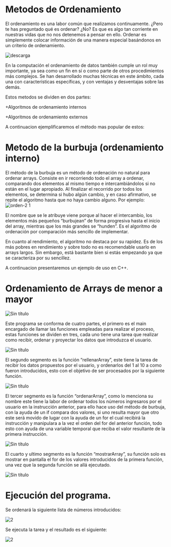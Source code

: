 # Metodos de Ordenamiento

El ordenamiento es una labor común que realizamos continuamente. ¿Pero te has preguntado qué es ordenar? ¿No? Es que es algo tan corriente en nuestras vidas que no nos detenemos a pensar en ello. Ordenar es simplemente colocar información de una manera especial basándonos en un criterio de ordenamiento.

![descarga](https://user-images.githubusercontent.com/72088585/97351123-f2852c00-1856-11eb-957e-891fd9c0e0d5.png)


En la computación el ordenamiento de datos también cumple un rol muy importante, ya sea como un fin en sí o como parte de otros procedimientos más complejos. Se han desarrollado muchas técnicas en este ámbito, cada una con características específicas, y con ventajas y desventajas sobre las demás.

Estos metodos se dividen en dos partes: 

+Algoritmos de ordenamiento internos

+Algoritmos de ordenamiento externos

A continuacion ejemplificaremos el método mas popular de estos:

# Metodo de la burbuja (ordenamiento interno)

El método de la burbuja es un método de ordenación no natural para ordenar arrays. Consiste en ir recorriendo todo el array a ordenar, comparando dos elementos al mismo tiempo e intercambiándolos si no están en el lugar apropiado. Al finalizar el recorrido por todos los elementos, se determina si hubo algún cambio, y en caso afirmativo, se repite el algoritmo hasta que no haya cambio alguno.
Por ejemplo:
![orden-2 1](https://user-images.githubusercontent.com/72088585/97352047-2f9dee00-1858-11eb-9dc8-a29354d38b87.png)

El nombre que se le atribuye viene porque al hacer el intercambio, los elementos más pequeños “burbujean” de forma progresiva hasta el inicio del array, mientras que los más grandes se “hunden”. Es el algoritmo de ordenación por comparación más sencillo de implementar.

En cuanto al rendimiento, el algoritmo no destaca por su rapidez.  Es de los más pobres en rendimiento y sobre todo no es recomendable usarlo en arrays largos. Sin embargo, está bastante bien si estás empezando ya que se caracteriza por su sencillez.

A continuacion presentaremos un ejemplo de uso en C++.

# Ordenamiento de Arrays de menor a mayor

![Sin título](https://user-images.githubusercontent.com/72088585/97354328-d4b9c600-185a-11eb-8451-1cdb92d1a99c.png)

Este programa se conforma de cuatro partes, el primero es el main encargado de llamar las funciones empleadas para realizar el proceso, estas funciones se dividen en tres, cada uno tiene una tarea que realizar como recibir, ordenar y proyectar los datos que introduzca el usuario.

![Sin título](https://user-images.githubusercontent.com/72088585/97355516-9e7d4600-185c-11eb-80fb-1824106c835c.png)

El segundo segmento es la función “rellenarArray”, este tiene la tarea de recibir los datos propuestos por el usuario, y ordenarlos del 1 al 10 a como fueron introducidos, esto con el objetivo de ser procesados por la siguiente función.

![Sin título](https://user-images.githubusercontent.com/72088585/97358529-fd44be80-1860-11eb-9ebc-670b59087b34.png)

El tercer segmento es la función “ordenarArray”, como lo menciona su nombre este tiene la labor de ordenar todos los números ingresaros por el usuario en la instrucción anterior, para ello hace uso del método de burbuja, con la ayuda de un if compara dos valores, si uno resulta mayor que otro este será movido de lugar con la ayuda de un for el cual recibirá la instrucción y manipulara a la vez el orden del for del anterior función, todo esto con ayuda de una variable temporal que reciba el valor resultante de la primera instrucción.

![Sin título](https://user-images.githubusercontent.com/72088585/97357761-e5b90600-185f-11eb-9e7e-01c1dcaff1e1.png)

El cuarto y ultimo segmento es la función “mostrarArray”, su función solo es mostrar en pantalla el for de los valores introducidos de la primera función, una vez que la segunda función se allá ejecutado.

![Sin título](https://user-images.githubusercontent.com/72088585/97358276-a50dbc80-1860-11eb-9e59-95e65bddb32c.png)

# Ejecución del programa.

Se ordenará la siguiente lista de números introducidos:

![2](https://user-images.githubusercontent.com/72088585/97358830-6e847180-1861-11eb-8ac4-d3c23ed63d90.png)

Se ejecuta la tarea y el resultado es el siguiente:

![2](https://user-images.githubusercontent.com/72088585/97358901-8b20a980-1861-11eb-82f1-763103399ffc.png)
